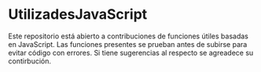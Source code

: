 # UtilizadesJavaScript
Este repositorio está abierto a contribuciones de funciones útiles basadas en JavaScript.
Las funciones presentes se prueban antes de subirse para evitar código con errores. 
Si tiene sugerencias al respecto se agreadece su contirbución.
